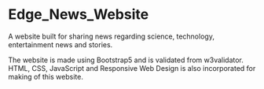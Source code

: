 # Edge_News_Website

A website built for sharing news regarding science, technology, entertainment news and stories. 

The website is made using Bootstrap5 and is validated from w3validator. HTML, CSS, JavaScript and Responsive Web Design is also incorporated for making of this website.

